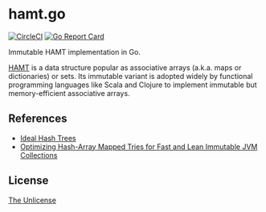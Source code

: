 # hamt.go

[![CircleCI](https://circleci.com/gh/raviqqe/hamt.go.svg?style=svg)](https://circleci.com/gh/raviqqe/hamt.go)
[![Go Report Card](https://goreportcard.com/badge/github.com/raviqqe/hamt.go)](https://goreportcard.com/report/github.com/raviqqe/hamt.go)

Immutable HAMT implementation in Go.

[HAMT](https://en.wikipedia.org/wiki/Hash_array_mapped_trie)
is a data structure popular as associative arrays (a.k.a. maps or dictionaries)
or sets.
Its immutable variant is adopted widely by functional programming languages
like Scala and Clojure to implement immutable but memory-efficient associative
arrays.

## References

- [Ideal Hash Trees](https://infoscience.epfl.ch/record/64398/files/idealhashtrees.pdf)
- [Optimizing Hash-Array Mapped Tries for Fast and Lean Immutable JVM Collections](https://michael.steindorfer.name/publications/oopsla15.pdf)

## License

[The Unlicense](https://unlicense.org/)
